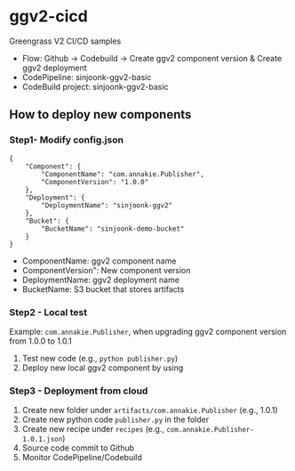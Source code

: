 # ggv2-cicd

Greengrass V2 CI/CD samples
- Flow: Github -> Codebuild -> Create ggv2 component version & Create ggv2 deployment
- CodePipeline: sinjoonk-ggv2-basic
- CodeBuild project: sinjoonk-ggv2-basic

## How to deploy new components

### Step1- Modify config.json
    {
        "Component": {
            "ComponentName": "com.annakie.Publisher",
            "ComponentVersion": "1.0.0"
        },
        "Deployment": {
            "DeploymentName": "sinjoonk-ggv2"
        },
        "Bucket": {
            "BucketName": "sinjoonk-demo-bucket"
        }
    }
- ComponentName: ggv2 component name
- ComponentVersion": New component version
- DeploymentName: ggv2 deployment name
- BucketName: S3 bucket that stores artifacts

### Step2 - Local test
Example: `com.annakie.Publisher`, when upgrading ggv2 component version from 1.0.0 to 1.0.1
1. Test new code (e.g., `python publisher.py`)
2. Deploy new local ggv2 component by using 

### Step3 - Deployment from cloud
1. Create new folder under `artifacts/com.annakie.Publisher` (e.g., 1.0.1)
2. Create new python code `publisher.py` in the folder
3. Create new recipe under `recipes` (e.g., `com.annakie.Publisher-1.0.1.json`)
4. Source code commit to Github
5. Monitor CodePipeline/Codebuild